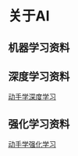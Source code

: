 # 关于AI
## 机器学习资料
## 深度学习资料
[动手学深度学习](https://github.com/ShusenTang/Dive-into-DL-PyTorch)
## 强化学习资料
[动手学强化学习](http://hrl.boyuai.com/chapter/intro)
